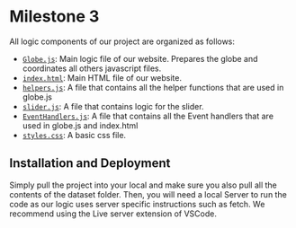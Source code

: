 # Milestone 3

All logic components of our project are organized as follows:

* [`Globe.js`](../../globe.js): Main logic file of our website. Prepares the globe and coordinates all others javascript files.
* [`index.html`](../../index.html): Main HTML file of our website.
* [`helpers.js`](../../helpers.js): A file that contains all the helper functions that are used in globe.js
* [`slider.js`](../../slider.js): A file that contains logic for the slider.
* [`EventHandlers.js`](../../EventHandlers.js): A file that contains all the Event handlers that are used in globe.js and index.html
* [`styles.css`](../../styles.css): A basic css file.

## Installation and Deployment

Simply pull the project into your local and make sure you also pull all the contents of the dataset folder.
Then, you will need a local Server to run the code as our logic uses server specific instructions such as fetch. We recommend using the Live server extension of VSCode.
